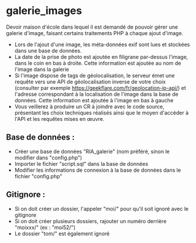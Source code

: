 # galerie_images
Devoir maison d'école dans lequel il est demandé de pouvoir gérer une galerie d'image, faisant certains traitements PHP à chaque ajout d'image.

- Lors de l'ajout d'une image, les méta-données exif sont lues et stockées dans une base de données.
- La date de la prise de photo est ajoutée en filigrane par-dessus l'image, dans le coin en bas à droite. Cette information est ajoutée au nom de l'image dans la galerie  
- Si l'image dispose de tags de géolocalisation, le serveur émet une requête vers une API de géolocalisation inverse de votre choix (consulter par exemple https://geekflare.com/fr/geolocation-ip-api/) et l'adresse correspondant à la localisation de l'image dans la base de données. Cette information est ajoutée à l'image en bas à gauche
- Vous veillerez à produire un CR à joindre avec le code source, présentant les choix techniques réalisés ainsi que le moyen d'accéder à l'API et les requêtes mises en œuvre. 

## Base de données :
- Créer une base de données "RIA_galerie" (nom préféré, sinon le modifier dans "config.php")
- Importer le fichier "script.sql" dans la base de données
- Modifier les informations de connexion à la base de données dans le fichier "config.php"

## Gitignore :
- Si on doit créer un dossier, l'appeler "moi/" pour qu'il soit ignoré avec le gitignore
- Si on doit créer plusieurs dossiers, rajouter un numéro derrière "moixxx/" (ex : "moi52/")
- Le dossier "tom/" est également ignoré

